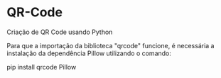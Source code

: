 # QR-Code
Criação de QR Code usando Python

Para que a importação da biblioteca "qrcode" funcione, é necessária a instalação da dependência Pillow utilizando o comando: 

pip install qrcode Pillow
